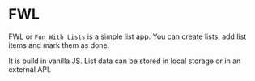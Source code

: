# FWL

FWL or `Fun With Lists` is a simple list app. You can create lists, add list items and mark them as done.

It is build in vanilla JS. List data can be stored in local storage or in an external API.
